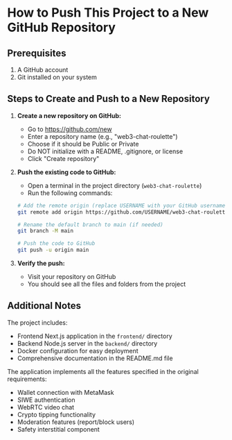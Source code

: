 # How to Push This Project to a New GitHub Repository

## Prerequisites
1. A GitHub account
2. Git installed on your system

## Steps to Create and Push to a New Repository

1. **Create a new repository on GitHub:**
   - Go to https://github.com/new
   - Enter a repository name (e.g., "web3-chat-roulette")
   - Choose if it should be Public or Private
   - Do NOT initialize with a README, .gitignore, or license
   - Click "Create repository"

2. **Push the existing code to GitHub:**
   - Open a terminal in the project directory (`web3-chat-roulette`)
   - Run the following commands:
   ```bash
   # Add the remote origin (replace USERNAME with your GitHub username)
   git remote add origin https://github.com/USERNAME/web3-chat-roulette.git
   
   # Rename the default branch to main (if needed)
   git branch -M main
   
   # Push the code to GitHub
   git push -u origin main
   ```

3. **Verify the push:**
   - Visit your repository on GitHub
   - You should see all the files and folders from the project

## Additional Notes

The project includes:
- Frontend Next.js application in the `frontend/` directory
- Backend Node.js server in the `backend/` directory
- Docker configuration for easy deployment
- Comprehensive documentation in the README.md file

The application implements all the features specified in the original requirements:
- Wallet connection with MetaMask
- SIWE authentication
- WebRTC video chat
- Crypto tipping functionality
- Moderation features (report/block users)
- Safety interstitial component
